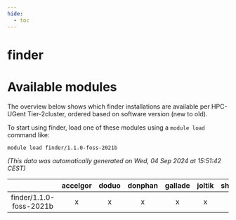 ```yaml
---
hide:
  - toc
---
```


finder
======

# Available modules


The overview below shows which finder installations are available per HPC-UGent Tier-2cluster, ordered based on software version (new to old).

To start using finder, load one of these modules using a `module load` command like:

```shell
module load finder/1.1.0-foss-2021b
```

*(This data was automatically generated on Wed, 04 Sep 2024 at 15:51:42 CEST)*  

| |accelgor|doduo|donphan|gallade|joltik|shinx|skitty|
| :---: | :---: | :---: | :---: | :---: | :---: | :---: | :---: |
|finder/1.1.0-foss-2021b|x|x|x|x|x|-|x|
